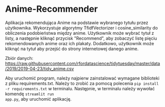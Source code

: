 # Anime-Recommender
Aplikacja rekomendująca Anime na podstawie wybranego tytułu przez użytkownika. 
Wykorzystuje algorytmy TfidfVectorizer i cosine_similarity do obliczenia podobieństwa między anime. 
Użytkownik może wybrać tytuł z listy, a następnie kliknąć przycisk "Recommend", aby zobaczyć listę pięciu rekomendowanych anime oraz ich plakaty. 
Dodatkowo, użytkownik może kliknąć na tytuł aby przejść do strony internetowej danego anime.

Zbiór danych: https://raw.githubusercontent.com/rfordatascience/tidytuesday/master/data/2019/2019-04-23/tidy_anime.csv

Aby uruchomić program, należy najpierw zainstalować wymagane biblioteki z pliku requirements.txt. 
Należy to zrobić za pomocą polecenia <code>pip install -r requirements.txt</code> w terminalu. 
Następnie, w terminalu należy wywołać komendę <code>streamlit run app.py</code>, aby uruchomić aplikację.
